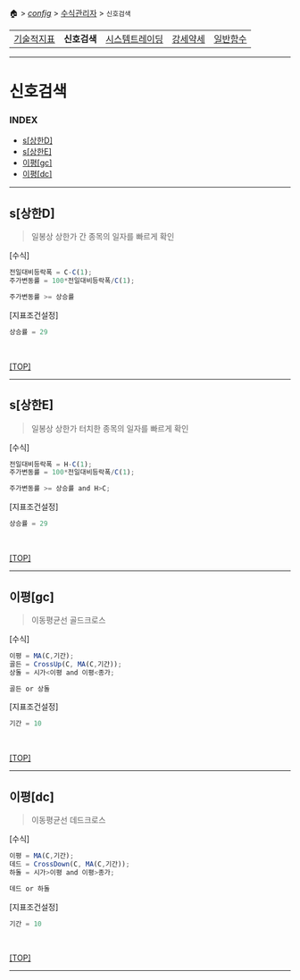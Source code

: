 🏠 > [_config_](../) > [수식관리자](./) > `신호검색`

<table>
  <tr>
    <td><a href="formula01.md">기술적지표</a></td>
    <td><b href="formula02.md">신호검색</b></td>
    <td><a href="formula03.md">시스템트레이딩</a></td>
    <td><a href="formula04.md">강세약세</a></td>
    <td><a href="formula05.md">일반함수</a></td>
  </tr>
</table>

---
# 신호검색

### INDEX
- [s[상한D]](#s상한d)
- [s[상한E]](#s상한e)
- [이평[gc]](#이평gc)
- [이평[dc]](#이평dc)

---

## s[상한D]
> 일봉상 상한가 간 종목의 일자를 빠르게 확인  

[수식]
```js
전일대비등락폭 = C-C(1);
주가변동률 = 100*전일대비등락폭/C(1);

주가변동률 >= 상승률
```

[지표조건설정]
```js
상승률 = 29
```
<br/>

[[TOP]](#index)

---
## s[상한E]
> 일봉상 상한가 터치한 종목의 일자를 빠르게 확인  

[수식]
```js
전일대비등락폭 = H-C(1);
주가변동률 = 100*전일대비등락폭/C(1);

주가변동률 >= 상승률 and H>C;
```

[지표조건설정]
```js
상승률 = 29
```
<br/>

[[TOP]](#index)

---
## 이평[gc]
> 이동평균선 골드크로스

[수식]
```js
이평 = MA(C,기간);
골든 = CrossUp(C, MA(C,기간));
상돌 = 시가<이평 and 이평<종가;

골든 or 상돌
```

[지표조건설정]
```js
기간 = 10
```
<br/>

[[TOP]](#index)

---
## 이평[dc]
> 이동평균선 데드크로스

[수식]
```js
이평 = MA(C,기간);
데드 = CrossDown(C, MA(C,기간));
하돌 = 시가>이평 and 이평>종가;

데드 or 하돌
```

[지표조건설정]
```js
기간 = 10
```
<br/>

[[TOP]](#index)

---
